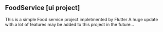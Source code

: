 ## FoodService [ui project]
This is a simple Food service project impletmented by Flutter
A huge update with a lot of features may be added to this project in the future...
